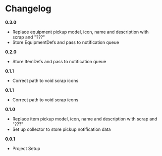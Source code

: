 # Changelog

**0.3.0**

-   Replace equipment pickup model, icon, name and description with scrap and "???"
-   Store EquipmentDefs and pass to notification queue

**0.2.0**

-   Store ItemDefs and pass to notification queue

**0.1.1**

-   Correct path to void scrap icons

**0.1.1**

-   Correct path to void scrap icons

**0.1.0**

-   Replace item pickup model, icon, name and description with scrap and "???"
-   Set up collector to store pickup notification data

**0.0.1**

-   Project Setup